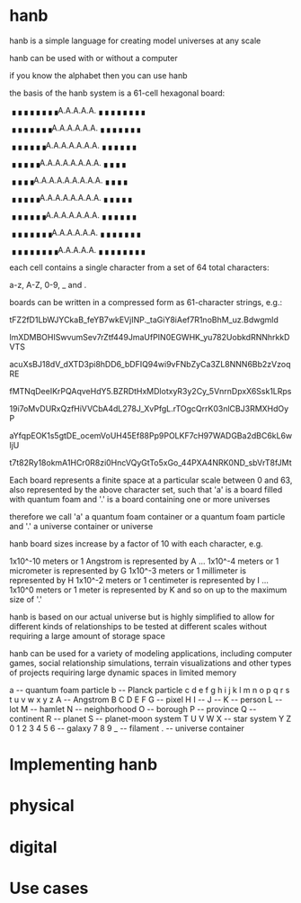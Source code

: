 # hanb

hanb is a simple language for creating model universes at any scale

hanb can be used with or without a computer

if you know the alphabet then you can use hanb

the basis of the hanb system is a 61-cell hexagonal board:

▗▗▗▗▗▗▗▗A.A.A.A.A.▗▗▗▗▗▗▗▗

▗▗▗▗▗▗▗A.A.A.A.A.A.▗▗▗▗▗▗▗

▗▗▗▗▗▗A.A.A.A.A.A.A.▗▗▗▗▗▗

▗▗▗▗▗A.A.A.A.A.A.A.A.▗▗▗▗

▗▗▗▗A.A.A.A.A.A.A.A.A.▗▗▗▗

▗▗▗▗▗A.A.A.A.A.A.A.A.▗▗▗▗▗

▗▗▗▗▗▗A.A.A.A.A.A.A.▗▗▗▗▗▗

▗▗▗▗▗▗▗A.A.A.A.A.A.▗▗▗▗▗▗▗

▗▗▗▗▗▗▗▗A.A.A.A.A.▗▗▗▗▗▗▗▗

each cell contains a single character from a set of 64 total characters:

a-z, A-Z, 0-9, _ and .

boards can be written in a compressed form as 61-character strings, e.g.:

tFZ2fD1LbWJYCkaB_feYB7wkEVjINP._taGiY8iAef7R1noBhM_uz.Bdwgmld

lmXDMBOHISwvumSev7rZtf449JmaUfPIN0EGWHK_yu782UobkdRNNhrkkDVTS

acuXsBJ18dV_dXTD3pi8hDD6_bDFIQ94wi9vFNbZyCa3ZL8NNN6Bb2zVzoqRE

fMTNqDeeIKrPQAqveHdY5.BZRDtHxMDlotxyR3y2Cy_5VnrnDpxX6Ssk1LRps

19i7oMvDURxQzfHiVVCbA4dL278J_XvPfgL.rTOgcQrrK03nlCBJ3RMXHdOyP

aYfqpEOK1s5gtDE_ocemVoUH45Ef88Pp9POLKF7cH97WADGBa2dBC6kL6wljU

t7t82Ry18okmA1HCr0R8zi0HncVQyGtTo5xGo_44PXA4NRK0ND_sbVrT8fJMt

Each board represents a finite space at a particular scale between 0 and 63,
also represented by the above character set, such that 'a' is a board filled
with quantum foam and '.' is a board containing one or more universes

therefore we call 'a' a quantum foam container or a quantum foam particle
and '.' a universe container or universe

hanb board sizes increase by a factor of 10 with each character, e.g.

1x10^-10 meters or 1 Angstrom is represented by A
...
1x10^-4 meters or 1 micrometer is represented by G
1x10^-3 meters or 1 millimeter is represented by H
1x10^-2 meters or 1 centimeter is represented by I
...
1x10^0 meters or 1 meter is represented by K
and so on up to the maximum size of '.'

hanb is based on our actual universe but is highly simplified to allow for different kinds of
relationships to be tested at different scales without requiring a large amount of storage space

hanb can be used for a variety of modeling applications, including computer games,
social relationship simulations, terrain visualizations and other types of projects requiring
large dynamic spaces in limited memory

a -- quantum foam particle
b -- Planck particle
c
d
e
f
g
h
i
j
k
l
m
n
o
p
q
r
s
t
u
v
w
x
y
z
A -- Angstrom
B
C
D
E
F
G -- pixel
H
I -- 
J -- 
K -- person
L -- lot
M -- hamlet
N -- neighborhood
O -- borough
P -- province
Q -- continent
R -- planet
S -- planet-moon system
T
U
V
W
X -- star system
Y
Z
0
1
2
3
4
5
6 -- galaxy
7
8
9
_ -- filament
. -- universe container

# Implementing hanb
# physical
# digital

# Use cases


